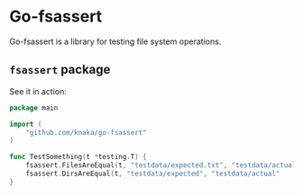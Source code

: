 # Go-fsassert

Go-fsassert is a library for testing file system operations.

## `fsassert` package

See it in action:

```go
package main

import (
	"github.com/knaka/go-fsassert"
)

func TestSomething(t *testing.T) {
	fsassert.FilesAreEqual(t, "testdata/expected.txt", "testdata/actual.txt")
	fsassert.DirsAreEqual(t, "testdata/expected", "testdata/actual"
}
```
